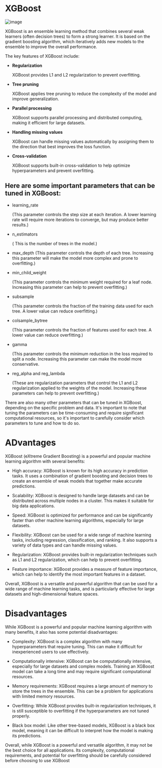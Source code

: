 # XGBoost 
![image](https://user-images.githubusercontent.com/92606737/222049135-2256b714-8f5f-44b1-b27b-31b8e4e985ce.png)

XGBoost is an ensemble learning method that combines several weak learners (often decision trees) to form a strong learner. It is based on the gradient boosting algorithm, which iteratively adds new models to the ensemble to improve the overall performance.

The key features of XGBoost include:

- __Regularization__
   
   XGBoost provides L1 and L2 regularization to prevent overfitting.
- __Tree pruning__
     
     XGBoost applies tree pruning to reduce the complexity of the model and improve generalization.
- __Parallel processing__
     
     XGBoost supports parallel processing and distributed computing, making it efficient for large datasets.
- __Handling missing values__
     
     XGBoost can handle missing values automatically by assigning them to the direction that best improves the loss function.
- __Cross-validation__
     
     XGBoost supports built-in cross-validation to help optimize hyperparameters and prevent overfitting.

## Here are some important parameters that can be tuned in XGBoost:

- learning_rate
 
   (This parameter controls the step size at each iteration. A lower learning rate will require more iterations to converge, but may produce better results.)

- n_estimators 
  
  ( This is the number of trees in the model.)

- max_depth 
  (This parameter controls the depth of each tree. Increasing this parameter will make the model more complex and prone to overfitting.)

- min_child_weight  
   
   (This parameter controls the minimum weight required for a leaf node. Increasing this parameter can help to prevent overfitting.)

- subsample 
  
  (This parameter controls the fraction of the training data used for each tree. A lower value can reduce overfitting.)

- colsample_bytree 
  
  (This parameter controls the fraction of features used for each tree. A lower value can reduce overfitting.)

- gamma 
    
    (This parameter controls the minimum reduction in the loss required to split a node. Increasing this parameter can make the model more conservative.

- reg_alpha and reg_lambda
    
    (These are regularization parameters that control the L1 and L2 regularization applied to the weights of the model. Increasing these parameters can help to prevent overfitting.)

There are also many other parameters that can be tuned in XGBoost, depending on the specific problem and data. It's important to note that tuning the parameters can be time-consuming and require significant computational resources, so it's important to carefully consider which parameters to tune and how to do so.

# ADvantages
XGBoost (eXtreme Gradient Boosting) is a powerful and popular machine learning algorithm with several benefits:

- High accuracy: XGBoost is known for its high accuracy in prediction tasks. It uses a combination of gradient boosting and decision trees to create an ensemble of weak models that together make accurate predictions.

- Scalability: XGBoost is designed to handle large datasets and can be distributed across multiple nodes in a cluster. This makes it suitable for big data applications.

- Speed: XGBoost is optimized for performance and can be significantly faster than other machine learning algorithms, especially for large datasets.

- Flexibility: XGBoost can be used for a wide range of machine learning tasks, including regression, classification, and ranking. It also supports a variety of data types and can handle missing values.

- Regularization: XGBoost provides built-in regularization techniques such as L1 and L2 regularization, which can help to prevent overfitting.

- Feature importance: XGBoost provides a measure of feature importance, which can help to identify the most important features in a dataset.

Overall, XGBoost is a versatile and powerful algorithm that can be used for a wide range of machine learning tasks, and is particularly effective for large datasets and high-dimensional feature spaces.

# Disadvantages

While XGBoost is a powerful and popular machine learning algorithm with many benefits, it also has some potential disadvantages:

- Complexity: XGBoost is a complex algorithm with many hyperparameters that require tuning. This can make it difficult for inexperienced users to use effectively.

- Computationally intensive: XGBoost can be computationally intensive, especially for large datasets and complex models. Training an XGBoost model can take a long time and may require significant computational resources.

- Memory requirements: XGBoost requires a large amount of memory to store the trees in the ensemble. This can be a problem for applications with limited memory resources.

- Overfitting: While XGBoost provides built-in regularization techniques, it is still susceptible to overfitting if the hyperparameters are not tuned properly.

- Black box model: Like other tree-based models, XGBoost is a black box model, meaning it can be difficult to interpret how the model is making its predictions.

Overall, while XGBoost is a powerful and versatile algorithm, it may not be the best choice for all applications. Its complexity, computational requirements, and potential for overfitting should be carefully considered before choosing to use XGBoost
